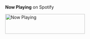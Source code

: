 **Now Playing** on Spotify

<a href="https://now-playing-profile.bbkbbbk.vercel.app/now-playing?open">
    <img src="https://now-playing-profile.bbkbbbk.vercel.app/now-playing" width="256" height="64" alt="Now Playing">
</a>

